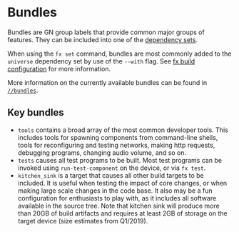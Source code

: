 # Bundles

Bundles are GN group labels that provide common major groups of features.
They can be included into one of the [dependency
sets](boards_and_products.md#dependency-sets).

When using the `fx set` command, bundles are most commonly added to the
`universe` dependency set by use of the `--with` flag. See [fx build
configuration][fx-build-config] for more information.

More information on the currently available bundles can be found in
[`//bundles`](/bundles/README.md).

## Key bundles

* `tools` contains a broad array of the most common developer tools. This
  includes tools for spawning components from command-line shells, tools for
  reconfiguring and testing networks, making http requests, debugging programs,
  changing audio volume, and so on.
* `tests` causes all test programs to be built. Most test programs can be
  invoked using `run-test-component` on the device, or via `fx test`.
* `kitchen_sink` is a target that causes all other build targets to be
  included. It is useful when testing the impact of core changes, or when
  making large scale changes in the code base. It also may be a fun
  configuration for enthusiasts to play with, as it includes all software
  available in the source tree. Note that kitchen sink will produce more than
  20GB of build artifacts and requires at least 2GB of storage on the target
  device (size estimates from Q1/2019).

[fx-build-config]: /development/build/fx.md#configure-a-build
